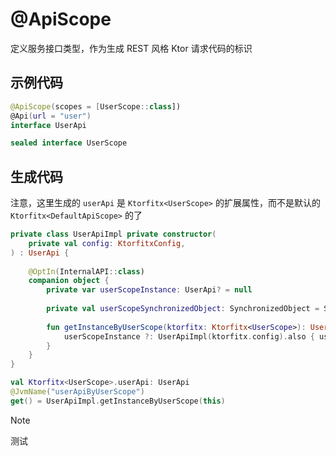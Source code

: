 # @ApiScope

定义服务接口类型，作为生成 REST 风格 Ktor 请求代码的标识

## 示例代码

```kotlin
@ApiScope(scopes = [UserScope::class])
@Api(url = "user")
interface UserApi

sealed interface UserScope
```

## 生成代码

注意，这里生成的 `userApi` 是 `Ktorfitx<UserScope>` 的扩展属性，而不是默认的 `Ktorfitx<DefaultApiScope>` 的了

```kotlin
private class UserApiImpl private constructor(
	private val config: KtorfitxConfig,
) : UserApi {
	
	@OptIn(InternalAPI::class)
	companion object {
		private var userScopeInstance: UserApi? = null
		
		private val userScopeSynchronizedObject: SynchronizedObject = SynchronizedObject()
		
		fun getInstanceByUserScope(ktorfitx: Ktorfitx<UserScope>): UserApi = userScopeInstance ?: synchronized(userScopeSynchronizedObject) {
			userScopeInstance ?: UserApiImpl(ktorfitx.config).also { userScopeInstance = it }
		}
	}
}

val Ktorfitx<UserScope>.userApi: UserApi
@JvmName("userApiByUserScope")
get() = UserApiImpl.getInstanceByUserScope(this)
```

> [!NOTE]
>
> 测试